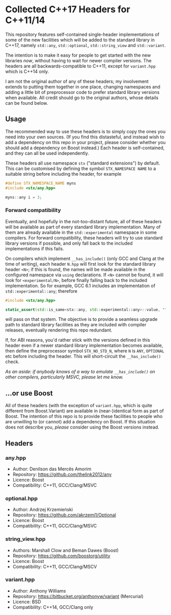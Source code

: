 
# Collected C++17 Headers for C++11/14 #

This repository features self-contained single-header implementations of some of
the new facilities which will be added to the standard library in C++17, namely
`std::any`, `std::optional`, `std::string_view` and `std::variant`.

The intention is to make it easy for people to get started with the new libraries
*now*, without having to wait for newer compiler versions. The headers are all
backwards-compatible to C++11, except for `variant.hpp` which is C++14 only.

I am not the original author of any of these headers; my involvement extends to
putting them together in one place, changing namespaces and adding a little bit
of preprocessor code to prefer standard library versions when available. All credit
should go to the original authors, whose details can be found below.

## Usage ##

The recommended way to use these headers is to simply copy the ones you need
into your own sources. (If you find this distasteful, and instead wish to add a dependency
on this repo in your project, please consider whether you should add a dependency
on Boost instead.) Each header is self-contained, and they can all be used
independently. 

These headers all use namespace `stx` ("standard extensions")
by default. This can be customised by defining the symbol `STX_NAMESPACE NAME` to
a suitable string before including the header, for example

```cpp
#define STX_NAMESPACE_NAME myns
#include <stx/any.hpp>

myns::any i = 3;
```

### Forward compatibility ###

Eventually, and hopefully in the not-too-distant future, all of these headers will
be available as part of every standard library implementation. Many of them are
already available in the `std::experimental` namespace in some compilers. For
forward compatibility, these headers will try to use standard library versions
if possible, and only fall back to the included implementations if this fails.

On compilers which implement `__has_include()` (only GCC and Clang at the time of
writing), each header `N.hpp` will first look for the standard library header
`<N>`; if this is found, the names will be made available in the configured
namespace via `using` declarations.  If `<N>` cannot be found, it will look for
`<experimental/N>`, before finally falling back to the included implementation. So
for example, GCC 6.1 includes an implementation of `std::experimental::any`;
therefore

```cpp
#include <stx/any.hpp>

static_assert(std::is_same<stx::any, std::experimental::any>::value, "");
```

will pass on that system. The objective is to provide a seamless upgrade path
to standard library facilities as they are included with compiler releases,
eventually rendering this repo redundant.

If, for ABI reasons, you'd rather stick with the versions defined in this header
even if a newer standard library implementation becomes available, then
define the preprocessor symbol `STX_NO_STD_N`, where `N` is `ANY`, `OPTIONAL` etc
before including the header. This will short-circuit the `__has_include()` check.

*As an aside: if anybody knows of a way to emulate `__has_include()` on other
compilers, particularly MSVC, please let me know.*

## ...or use Boost ##
 
All of these headers (with the exception of `variant.hpp`, which is quite
different from Boost.Variant) are available in (near-)identical form as part of
Boost. The intention of this repo is to provide these facilities to people who are
unwilling to (or cannot) add a dependency on Boost. If this situation does not
describe you, *please* consider using the Boost versions instead.

## Headers ##

### any.hpp ###

 * Author: Denilson das Mercês Amorim
 * Repository: https://github.com/thelink2012/any
 * Licence: Boost 
 * Compatibility: C++11, GCC/Clang/MSVC

### optional.hpp ###

 * Author: Andrzej Krzemieński
 * Repository: https://github.com/akrzemi1/Optional
 * Licence: Boost
 * Compatibility: C++11, GCC/Clang/MSVC

### string_view.hpp ###
 
 * Authors: Marshall Clow and Beman Dawes (Boost)
 * Repository: https://github.com/boostorg/utility
 * Licence: Boost
 * Compatibility: C++11, GCC/Clang/MSCV
 
### variant.hpp ###

 * Author: Anthony Williams
 * Repository: https://bitbucket.org/anthonyw/variant (Mercurial)
 * Licence: BSD
 * Compatibility: C++14, GCC/Clang only
